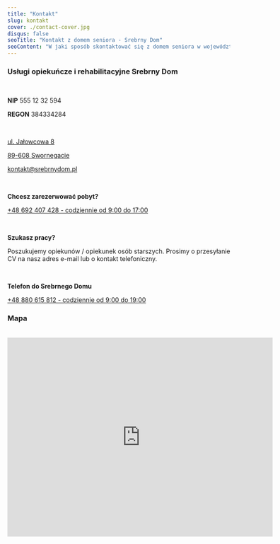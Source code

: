 ```yaml
---
title: "Kontakt"
slug: kontakt
cover: ./contact-cover.jpg
disqus: false
seoTitle: "Kontakt z domem seniora - Srebrny Dom"
seoContent: "W jaki sposób skontaktować się z domem seniora w województwie pomorskim?"
---
```


### Usługi opiekuńcze i rehabilitacyjne Srebrny Dom

<br/>

**NIP** 555 12 32 594

**REGON** 384334284

<br/>

[ul. Jałowcowa 8](https://www.google.com/maps/place/53°52'08.8%22N+17°29'41.1%22E/@53.8691142,17.4925622,694m/data=!3m2!1e3!4b1!4m9!1m2!2m1!1sJałowcowa+8+Swornegacie!3m5!1s0x0:0x0!7e2!8m2!3d53.8691161!4d17.494753")

[89-608 Swornegacie](https://www.google.com/maps/place/53°52'08.8%22N+17°29'41.1%22E/@53.8691142,17.4925622,694m/data=!3m2!1e3!4b1!4m9!1m2!2m1!1sJałowcowa+8+Swornegacie!3m5!1s0x0:0x0!7e2!8m2!3d53.8691161!4d17.494753")

[kontakt@srebrnydom.pl](mailto:kontakt@srebrnydom.pl)

<br/>

**Chcesz zarezerwować pobyt?**

[+48 692 407 428 - codziennie od 9:00 do 17:00](tel:+48692407428)

<br/>

**Szukasz pracy?**

Poszukujemy opiekunów / opiekunek osób starszych.
Prosimy o przesyłanie CV na nasz adres e-mail lub o kontakt telefoniczny.

<br/>

**Telefon do Srebrnego Domu**

[+48 880 615 812 - codziennie od 9:00 do 19:00](tel:+48880615812)

### Mapa
<br/>
<iframe src="https://www.google.com/maps/embed?pb=!1m14!1m8!1m3!1d9410.103678313948!2d17.4946838!3d53.8690776!3m2!1i1024!2i768!4f13.1!3m3!1m2!1s0x0%3A0xf227301449af310d!2sSrebrny%20Dom%20Us%C5%82ugi%20Rehabilitacyjne%20i%20Opieku%C5%84cze!5e0!3m2!1spl!2spl!4v1623739565013!5m2!1spl!2spl" width="600" height="450" style="border:0;" allowfullscreen="" loading="lazy"></iframe>
</iframe>
